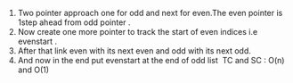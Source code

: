 1. Two pointer approach one for odd and next for even.The even pointer is 1step ahead from odd pointer .
2. Now create one more pointer to track the start of even indices i.e evenstart .
3. After that link even with its next even and odd with its next odd.
4. And now in the end put evenstart at the end of odd list
​
TC and SC : O(n) and O(1)
